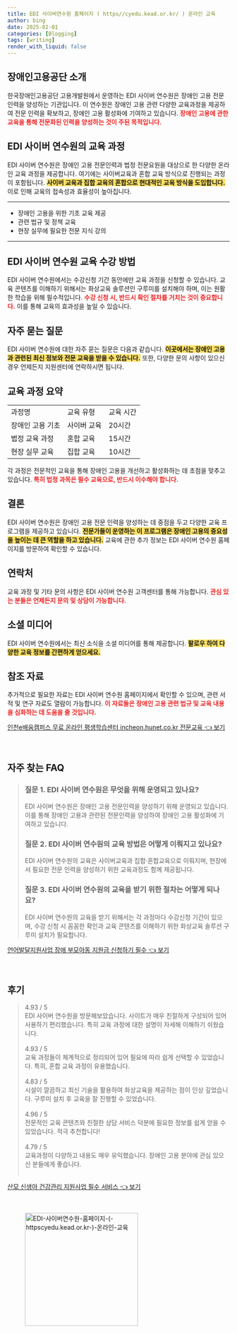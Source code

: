 ```yaml
---
title: EDI 사이버연수원 홈페이지 ( https//cyedu.kead.or.kr/ ) 온라인 교육
author: bing
date: 2025-02-01
categories: [Blogging]
tags: [writing]
render_with_liquid: false
---
```



<h2 id='장애인고용공단소개'>장애인고용공단 소개</h2>

<p>한국장애인고용공단 고용개발원에서 운영하는 EDI 사이버 연수원은 장애인 고용 전문인력을 양성하는 기관입니다. 이 연수원은 장애인 고용 관련 다양한 교육과정을 제공하여 전문 인력을 확보하고, 장애인 고용 활성화에 기여하고 있습니다. <b><span style="color: #ee2323;">장애인 고용에 관한 교육을 통해 전문화된 인력을 양성하는 것이 주된 목적입니다.</span></b></p>

<h2 id='사이버연수원교육과정'>EDI 사이버 연수원의 교육 과정</h2>

<p>EDI 사이버 연수원은 장애인 고용 전문인력과 법정 전문요원을 대상으로 한 다양한 온라인 교육 과정을 제공합니다. 여기에는 사이버교육과 혼합 교육 방식으로 진행되는 과정이 포함됩니다. <b><span style="background-color: #ffe066;">사이버 교육과 집합 교육의 혼합으로 현대적인 교육 방식을 도입합니다.</span></b> 이로 인해 교육의 접속성과 효율성이 높아집니다.</p>

<hr />

<ul>
    <li>장애인 고용을 위한 기초 교육 제공</li>
    <li>관련 법규 및 정책 교육</li>
    <li>현장 실무에 필요한 전문 지식 강의</li>
</ul>

<hr />

<h2 id='교육수강방법'>EDI 사이버 연수원 교육 수강 방법</h2>

<p>EDI 사이버 연수원에서는 수강신청 기간 동안에만 교육 과정을 신청할 수 있습니다. 교육 콘텐츠를 이해하기 위해서는 화상교육 솔루션인 구루미를 설치해야 하며, 이는 원활한 학습을 위해 필수적입니다. <b><span style="color: #ee2323;">수강 신청 시, 반드시 확인 절차를 거치는 것이 중요합니다.</span></b> 이를 통해 교육의 효과성을 높일 수 있습니다.</p>

<h2 id='자주묻는질문'>자주 묻는 질문</h2>

<p>EDI 사이버 연수원에 대한 자주 묻는 질문은 다음과 같습니다. <b><span style="background-color: #ffe066;">이곳에서는 장애인 고용과 관련된 최신 정보와 전문 교육을 받을 수 있습니다.</span></b> 또한, 다양한 문의 사항이 있으신 경우 언제든지 지원센터에 연락하시면 됩니다.</p>

<h2 id='표'>교육 과정 요약</h2>

<table>
    <tr>
        <td>과정명</td>
        <td>교육 유형</td>
        <td>교육 시간</td>
    </tr>
    <tr>
        <td>장애인 고용 기초</td>
        <td>사이버 교육</td>
        <td>20시간</td>
    </tr>
    <tr>
        <td>법정 교육 과정</td>
        <td>혼합 교육</td>
        <td>15시간</td>
    </tr>
    <tr>
        <td>현장 실무 교육</td>
        <td>집합 교육</td>
        <td>10시간</td>
    </tr>
</table>

<p>각 과정은 전문적인 교육을 통해 장애인 고용을 개선하고 활성화하는 데 초점을 맞추고 있습니다. <b><span style="color: #ee2323;">특히 법정 과목은 필수 교육으로, 반드시 이수해야 합니다.</span></b></p>

<h2 id='결론'>결론</h2>

<p>EDI 사이버 연수원은 장애인 고용 전문 인력을 양성하는 데 중점을 두고 다양한 교육 프로그램을 제공하고 있습니다. <b><span style="background-color: #ffe066;">전문가들이 운영하는 이 프로그램은 장애인 고용의 중요성을 높이는 데 큰 역할을 하고 있습니다.</span></b> 교육에 관한 추가 정보는 EDI 사이버 연수원 홈페이지를 방문하여 확인할 수 있습니다.</p>

<h2 id='연락처'>연락처</h2>

<p>교육 과정 및 기타 문의 사항은 EDI 사이버 연수원 고객센터를 통해 가능합니다. <b><span style="color: #ee2323;">관심 있는 분들은 언제든지 문의 및 상담이 가능합니다.</span></b></p>

<h2 id='소셜미디어'>소셜 미디어</h2>

<p>EDI 사이버 연수원에서는 최신 소식을 소셜 미디어를 통해 제공합니다. <b><span style="background-color: #ffe066;">팔로우 하여 다양한 교육 정보를 간편하게 얻으세요.</span></b></p>

<h2 id='참조자료'>참조 자료</h2>

<p>추가적으로 필요한 자료는 EDI 사이버 연수원 홈페이지에서 확인할 수 있으며, 관련 서적 및 연구 자료도 열람이 가능합니다. <b><span style="color: #ee2323;">이 자료들은 장애인 고용 관련 법규 및 교육 내용을 심화하는 데 도움을 줄 것입니다.</span></b></p>


<p><a class="click-button" title="인천e배움캠퍼스 무료 온라인 평생학습센터 incheon.hunet.co.kr 전문교육" href="https://afficreate.github.io/posts/%EC%9D%B8%EC%B2%9Ce%EB%B0%B0%EC%9B%80%EC%BA%A0%ED%8D%BC%EC%8A%A4-%EB%AC%B4%EB%A3%8C-%EC%98%A8%EB%9D%BC%EC%9D%B8-%ED%8F%89%EC%83%9D%ED%95%99%EC%8A%B5%EC%84%BC%ED%84%B0-incheon.hunet.co.kr-%EC%A0%84%EB%AC%B8%EA%B5%90%EC%9C%A1/" rel="dofollow">인천e배움캠퍼스 무료 온라인 평생학습센터 incheon.hunet.co.kr 전문교육 👈 보기</a></p><br>
<h2 id='자주_찾는_FAQ'>자주 찾는 FAQ</h2>
<div itemscope="" itemtype="https://schema.org/FAQPage"> 
<blockquote> 
<div itemscope="" itemprop="mainEntity" itemtype="https://schema.org/Question"> 
<h3 itemprop="name">질문 1. EDI 사이버 연수원은 무엇을 위해 운영되고 있나요?</h3> 
<div itemscope="" itemprop="acceptedAnswer" itemtype="https://schema.org/Answer"> 
<span itemprop="text"> 
<p>EDI 사이버 연수원은 장애인 고용 전문인력을 양성하기 위해 운영되고 있습니다. 이를 통해 장애인 고용과 관련된 전문인력을 양성하여 장애인 고용 활성화에 기여하고 있습니다.</p> 
</span> 
</div> 
</div> 
<div itemscope="" itemprop="mainEntity" itemtype="https://schema.org/Question"> 
<h3 itemprop="name">질문 2. EDI 사이버 연수원의 교육 방법은 어떻게 이뤄지고 있나요?</h3> 
<div itemscope="" itemprop="acceptedAnswer" itemtype="https://schema.org/Answer"> 
<span itemprop="text"> 
<p>EDI 사이버 연수원의 교육은 사이버교육과 집합·혼합교육으로 이뤄지며, 현장에서 필요한 전문 인력을 양성하기 위한 교육과정도 함께 제공됩니다.</p> 
</span> 
</div> 
</div> 
<div itemscope="" itemprop="mainEntity" itemtype="https://schema.org/Question"> 
<h3 itemprop="name">질문 3. EDI 사이버 연수원의 교육을 받기 위한 절차는 어떻게 되나요?</h3> 
<div itemscope="" itemprop="acceptedAnswer" itemtype="https://schema.org/Answer"> 
<span itemprop="text"> 
<p>EDI 사이버 연수원의 교육을 받기 위해서는 각 과정마다 수강신청 기간이 있으며, 수강 신청 시 꼼꼼한 확인과 교육 콘텐츠를 이해하기 위한 화상교육 솔루션 구루미 설치가 필요합니다.</p> 
</span> 
</div> 
</div> 
</blockquote> 
</div>
<p><a class="click-button" title="언어발달지원사업 장애 부모아동 지원금 신청하기 필수" href="https://afficreate.github.io/posts/%EC%96%B8%EC%96%B4%EB%B0%9C%EB%8B%AC%EC%A7%80%EC%9B%90%EC%82%AC%EC%97%85-%EC%9E%A5%EC%95%A0-%EB%B6%80%EB%AA%A8%EC%95%84%EB%8F%99-%EC%A7%80%EC%9B%90%EA%B8%88-%EC%8B%A0%EC%B2%AD%ED%95%98%EA%B8%B0-%ED%95%84%EC%88%98/" rel="dofollow">언어발달지원사업 장애 부모아동 지원금 신청하기 필수 👈 보기</a></p><br>
<h2 id='후기'>후기</h2>
<div itemscope itemtype="https://schema.org/Product">
  <blockquote>
  <div itemprop="review" itemscope itemtype="https://schema.org/Review">
      <div itemprop="reviewRating" itemscope itemtype="https://schema.org/Rating"> <span itemprop="ratingValue">4.93</span> / <span itemprop="bestRating">5</span> </div>
      <span itemprop="reviewBody">EDI 사이버 연수원을 방문해보았습니다. 사이트가 매우 친절하게 구성되어 있어 사용하기 편리했습니다. 특히 교육 과정에 대한 설명이 자세해 이해하기 쉬웠습니다.</span>
  </div>
  <br>
  <div itemprop="review" itemscope itemtype="https://schema.org/Review">
      <div itemprop="reviewRating" itemscope itemtype="https://schema.org/Rating"> <span itemprop="ratingValue">4.93</span> / <span itemprop="bestRating">5</span> </div>
      <span itemprop="reviewBody">교육 과정들이 체계적으로 정리되어 있어 필요에 따라 쉽게 선택할 수 있었습니다. 특히, 혼합 교육 과정이 유용했습니다.</span>
  </div>
  <br>
  <div itemprop="review" itemscope itemtype="https://schema.org/Review">
      <div itemprop="reviewRating" itemscope itemtype="https://schema.org/Rating"> <span itemprop="ratingValue">4.83</span> / <span itemprop="bestRating">5</span> </div>
      <span itemprop="reviewBody">시설이 깔끔하고 최신 기술을 활용하여 화상교육을 제공하는 점이 인상 깊었습니다. 구루미 설치 후 교육을 잘 진행할 수 있었습니다.</span>
  </div>
  <br>
  <div itemprop="review" itemscope itemtype="https://schema.org/Review">
      <div itemprop="reviewRating" itemscope itemtype="https://schema.org/Rating"> <span itemprop="ratingValue">4.96</span> / <span itemprop="bestRating">5</span> </div>
      <span itemprop="reviewBody">전문적인 교육 콘텐츠와 친절한 상담 서비스 덕분에 필요한 정보를 쉽게 얻을 수 있었습니다. 적극 추천합니다!</span>
  </div>
  <br>
  <div itemprop="review" itemscope itemtype="https://schema.org/Review">
      <div itemprop="reviewRating" itemscope itemtype="https://schema.org/Rating"> <span itemprop="ratingValue">4.79</span> / <span itemprop="bestRating">5</span> </div>
      <span itemprop="reviewBody">교육과정이 다양하고 내용도 매우 유익했습니다. 장애인 고용 분야에 관심 있으신 분들에게 좋습니다.</span>
  </div>
  <br>
  </blockquote>
</div>
<p><a class="click-button" title="산모 신생아 건강관리 지원사업 필수 서비스" href="https://afficreate.github.io/posts/%EC%82%B0%EB%AA%A8-%EC%8B%A0%EC%83%9D%EC%95%84-%EA%B1%B4%EA%B0%95%EA%B4%80%EB%A6%AC-%EC%A7%80%EC%9B%90%EC%82%AC%EC%97%85-%ED%95%84%EC%88%98-%EC%84%9C%EB%B9%84%EC%8A%A4/" rel="dofollow">산모 신생아 건강관리 지원사업 필수 서비스 👈 보기</a></p><br>
<figure class="image"><img src="https://afficreate.github.io/assets/img/thumbnail/EDI-사이버연수원-홈페이지-(-httpscyedu.kead.or.kr-)-온라인-교육.webp" alt="EDI-사이버연수원-홈페이지-(-httpscyedu.kead.or.kr-)-온라인-교육" width="256" height="256"></figure>